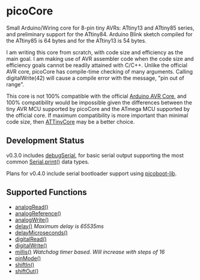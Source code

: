 # picoCore
Small Arduino/Wiring core for 8-pin tiny AVRs: ATtiny13 and ATtiny85 series, and preliminary support for the ATtiny84.  Arduino Blink sketch compiled for the ATtiny85 is 64 bytes and for the ATtiny13 is 54 bytes.

I am writing this core from scratch, with code size and efficiency as the main goal.  I am making use of AVR assembler code when the code size and efficiency goals cannot be readily attained with C/C++.  Unlike the official AVR core, picoCore has compile-time checking of many arguments.  Calling digitalWrite(42) will cause a compile error with the message, "pin out of range". 

This core is not 100% compatible with the official [Arduino AVR Core](https://github.com/arduino/ArduinoCore-avr), and 100% compatibility would be impossible given the differences between the tiny AVR MCU supported by picoCore and the ATmega MCU supported by the official core.  If maximum compatibility is more important than minimal code size, then [ATTinyCore](https://github.com/SpenceKonde/ATTinyCore) may be a better choice.

## Development Status
v0.3.0 includes [debugSerial](https://github.com/nerdralph/debugSerial), for basic serial output supporting the most common [Serial.print()](https://www.arduino.cc/reference/en/language/functions/communication/serial/print) data types.

Plans for v0.4.0 include serial bootloader support using [picoboot-lib](https://github.com/nerdralph/picoboot-lib).

## Supported Functions
* [analogRead()](https://www.arduino.cc/en/Reference/AnalogRead)
* [analogReference()](https://www.arduino.cc/en/Reference/AnalogReference)
* [analogWrite()](https://www.arduino.cc/en/Reference/AnalogWrite)
* [delay()](https://www.arduino.cc/en/Reference/Delay) *Maximum delay is 65535ms* 
* [delayMicroseconds()](https://www.arduino.cc/en/Reference/DelayMicroseconds)
* [digitalRead()](https://www.arduino.cc/en/Reference/DigitalRead)
* [digitalWrite()](https://www.arduino.cc/en/Reference/DigitalWrite)
* [millis()](https://www.arduino.cc/en/Reference/Millis)   *Watchdog timer based. Will increase with steps of 16*
* [pinMode()](https://www.arduino.cc/en/Reference/PinMode)
* [shiftIn()](https://www.arduino.cc/en/Reference/ShiftIn)
* [shiftOut()](https://www.arduino.cc/en/Reference/ShiftOut)


